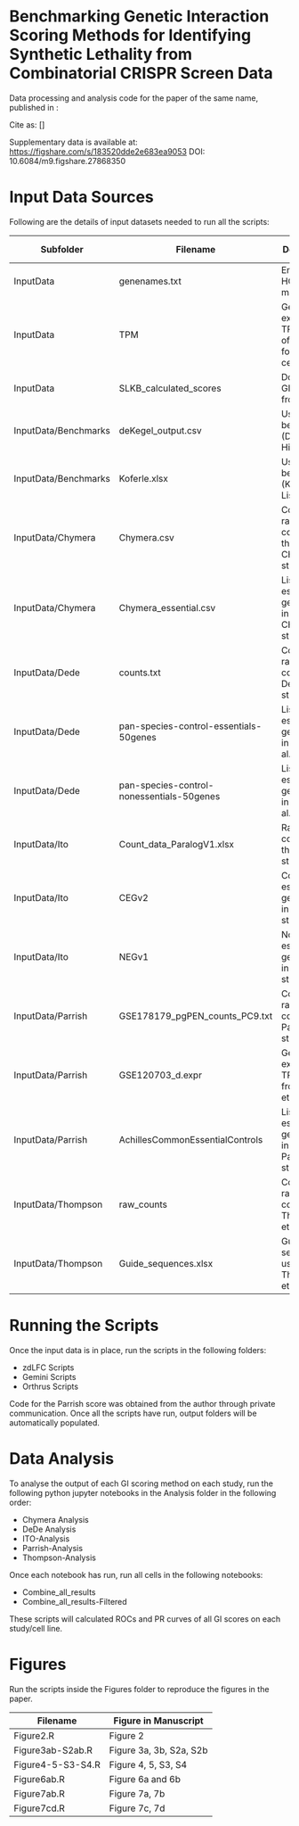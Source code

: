 
# Benchmarking Genetic Interaction Scoring Methods for Identifying Synthetic Lethality from Combinatorial CRISPR Screen Data
 
Data processing and analysis code for the paper of the same name, published in : 

Cite as: []

Supplementary data is available at: https://figshare.com/s/183520dde2e683ea9053 DOI: 10.6084/m9.figshare.27868350

# Input Data Sources
Following are the details of input datasets needed to run all the scripts:

| Subfolder                     | Filename                                | Description                                                      | Data Source                                                                 |
|-------------------------------|-----------------------------------------|------------------------------------------------------------------|-----------------------------------------------------------------------------|
| InputData                      | genenames.txt                           | Entrez ID to HGNC mapping                                        | [HUGO](https://www.genenames.org/download/custom/)                     |
| InputData                      | TPM                                     | Gene expression TPM values of all genes for DepMap cell lines.   | [DepMap Public 24Q2](https://plus.figshare.com/articles/dataset/DepMap_24Q2_Public/25880521/1) |
| InputData                      | SLKB_calculated_scores                  | Downloaded GI scores from SLKB                                   | [SLKB](https://slkb.osubmi.org/)                                             |
| InputData/Benchmarks           | deKegel_output.csv                      | Used as benchmark (DepMap Hits)                                   | [Source](https://www.cell.com/cell-systems/fulltext/S2405-4712(21)00329-X)                          |
| InputData/Benchmarks           | Koferle.xlsx                            | Used as benchmark (Köferle List)                                  | [Source](https://doi.org/10.1016/j.celrep.2022.110636)                         |
| InputData/Chymera              | Chymera.csv                             | Contains raw read counts from the CHyMErA study                    | [Source](https://doi.org/10.1038/s41587-020-0437-z)                             |
| InputData/Chymera              | Chymera_essential.csv                   | List of essential genes used in the CHyMErA study                 | [Source](https://doi.org/10.1038/s41587-020-0437-z)                             |
| InputData/Dede                 | counts.txt                              | Contains raw read counts from Dede et al. study                    | [Source](https://doi.org/10.1186/s13059-020-02173-2)                             |
| InputData/Dede                 | pan-species-control-essentials-50genes  | List of essential genes used in Dede et al. study                 | [Source](https://doi.org/10.1186/s13059-020-02173-2)                             |
| InputData/Dede                 | pan-species-control-nonessentials-50genes| List of non-essential genes used in Dede et al. study             | [Source](https://doi.org/10.1186/s13059-020-02173-2)                             |
| InputData/Ito                  | Count_data_ParalogV1.xlsx               | Raw read counts from the Ito et al. study                          | [Source](https://doi.org/10.1038/s41588-021-00967-z)                           |
| InputData/Ito                  | CEGv2                                   | Control essential genes used in Ito et al. study                  | [Source](https://doi.org/10.1038/s41588-021-00967-z)                           |
| InputData/Ito                  | NEGv1                                   | Non-essential genes used in Ito et al. study                      | [Source](https://doi.org/10.1038/s41588-021-00967-z)                           |
| InputData/Parrish              | GSE178179_pgPEN_counts_PC9.txt          | Contains raw read counts from Parrish et al. study                 | [Source](https://10.1016/j.celrep.2021.109597)                                  |
| InputData/Parrish              | GSE120703_d.expr                        | Gene expression TPM values from Parrish et al. study              | [Source](https://10.1016/j.celrep.2021.109597)                                  |
| InputData/Parrish              | AchillesCommonEssentialControls         | List of essential genes used in the Parrish et al. study          | [Source](https://plus.figshare.com/articles/dataset/DepMap_24Q2_Public/25880521/1) |
| InputData/Thompson             | raw_counts                              | Contains raw read counts from Thompson et al. study                | [Source](https://doi.org/10.1038/s41467-021-21478-9)                             |
| InputData/Thompson             | Guide_sequences.xlsx                    | Guide sequences used in Thompson et al. study                     | [Source](https://doi.org/10.1038/s41467-021-21478-9)                             |

# Running the Scripts
Once the input data is in place, run the scripts in the following folders:

- zdLFC Scripts
- Gemini Scripts
- Orthrus Scripts

Code for the Parrish score was obtained from the author through private communication. Once all the scripts have run, output folders will be automatically populated.

# Data Analysis
To analyse the output of each GI scoring method on each study, run the following python jupyter notebooks in the Analysis folder in the following order:

- Chymera Analysis
- DeDe Analysis
- ITO-Analysis
- Parrish-Analysis
- Thompson-Analysis

Once each notebook has run, run all cells in the following notebooks:

- Combine_all_results
- Combine_all_results-Filtered

These scripts will calculated ROCs and PR curves of all GI scores on each study/cell line.

# Figures
Run the scripts inside the Figures folder to reproduce the figures in the paper. 


| Filename                     | Figure in Manuscript               |
|------------------------------|-----------------------------------|
| Figure2.R                    | Figure 2                         |
| Figure3ab-S2ab.R             | Figure 3a, 3b, S2a, S2b         |
| Figure4-5-S3-S4.R            | Figure 4, 5, S3, S4             |
| Figure6ab.R                  | Figure 6a and 6b                |
| Figure7ab.R                  | Figure 7a, 7b                   |
| Figure7cd.R                  | Figure 7c, 7d                   |
